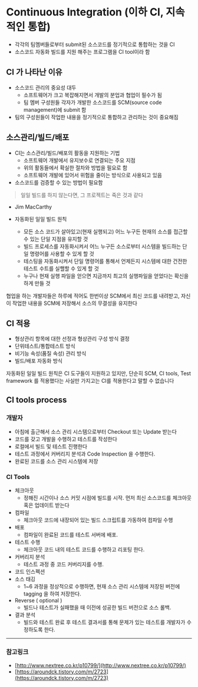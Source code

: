 # Continuous Integration (이하 CI, 지속적인 통합)

- 각각의 팀멤버들로부터 submit된 소스코드를 정기적으로 통합하는 것을 CI
- 소스코드 자동화 빌드를 지원 해주는 프로그램을 CI tool이라 함

## CI 가 나타난 이유

- 소스코드 관리의 중요성 대두
    - 소프트웨어가 크고 복잡해지면서 개발의 분업과 협업이 필수가 됨
    - 팀 멤버 구성원들 각자가 개발한 소스코드를 SCM(source code management)에 submit 함
- 팀의 구성원들이 작업한 내용을 정기적으로 통합하고 관리하는 것이 중요해짐

## 소스관리/빌드/배포

- CI는 소스관리/빌드/배포의 활동을 지원하는 기법
    - 소프트웨어 개발에서 유지보수로 연결되는 주요 지점
    - 위의 활동들에서 확실한 절차와 방법을 필요로 함
    - 소프트웨어 개발에 있어서 위험을 줄이는 방식으로 사용되고 있음
- 소스코드를 검증할 수 있는 방법이 필요함

> 일일 빌드를 하지 않는다면, 그 프로젝트는 죽은 것과 같다
- Jim MacCarthy

- 자동화된 일일 빌드 원칙
    - 모든 소스 코드가 살아있고(현재 실행되고) 어느 누구든 현재의 소스를 접근할 수 있는 단일 지점을 유지할 것
    - 빌드 프로세스를 자동화시켜서 어느 누구든 소스로부터 시스템을 빌드하는 단일 명령어를 사용할 수 있게 할 것
    - 테스팅을 자동화시켜서 단일 명령어를 통해서 언제든지 시스템에 대한 건전한 테스트 수트를 실핼할 수 있게 할 것
    - 누구나 현재 실행 파일을 얻으면 지금까지 최고의 실행파일을 얻었다는 확신을 하게 만들 것

협업을 하는 개발자들은 하루에 적어도 한번이상 SCM에서 최신 코드를 내려받고, 자신이 작업한 내용을 SCM에 저장해서 소스의 무결성을 유지한다

## CI 적용

- 형상관리 항목에 대한 선정과 형상관리 구성 방식 결정
- 단위테스트/통합테스트 방식
- 비기능 속성(품질 속성) 관리 방식
- 빌드/배포 자동화 방식

자동화된 일일 빌드 원칙은 CI 도구들이 지원하고 있지만, 단순히 SCM, CI tools, Test framework 를 적용했다는 사실만 가지고는 CI를 적용한다고 말할 수 없습니다

## CI tools process

### **개발자**

- 아침에 출근해서 소스 관리 시스템으로부터 Checkout 또는 Update 받는다
- 코드를 갖고 개발을 수행하고 테스트를 작성한다
- 로컬에서 빌드 및 테스트 진행한다
- 테스트 과정에서 커버리지 분석과 Code Inspection 을 수행한다.
- 완료된 코드를 소스 관리 시스템에 저장

### **CI Tools**

- 체크아웃
    - 정해진 시간이나 소스 커밋 시점에 빌드를 시작. 먼저 최신 소스코드를 체크아웃 혹은 업데이트 받는다
- 컴파일
    - 체크아웃 코드에 내장되어 있는 빌드 스크립트를 가동하여 컴파일 수행
- 배포
    - 컴파일이 완료된 코드를 테스트 서버에 배포.
- 테스트 수행
    - 체크아웃 코드 내의 테스트 코드를 수행하고 리포팅 한다.
- 커버리지 분석
    - 테스트 과정 중 코드 커버리지를 수행.
- 코드 인스펙션
- 소스 태깅
    - 1~6 과정을 정상적으로 수행하면, 현재 소스 관리 시스템에 저장된 버전에 tagging 을 하여 저장한다.
- Reverse ( optional )
    - 빌드나 테스트가 실패했을 때 이전에 성공한 빌드 버전으로 소스 롤백.
- 결과 분석
    - 빌드와 테스트 완료 후 테스트 결과서를 통해 문제가 있는 테스트를 개발자가 수정하도록 한다.

---

### 참고링크

- [http://www.nextree.co.kr/p10799/](http://www.nextree.co.kr/p10799/)
- [https://aroundck.tistory.com/m/2723](https://aroundck.tistory.com/m/2723)
